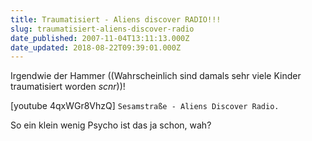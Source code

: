 ```yaml
---
title: Traumatisiert - Aliens discover RADIO!!!
slug: traumatisiert-aliens-discover-radio
date_published: 2007-11-04T13:11:13.000Z
date_updated: 2018-08-22T09:39:01.000Z
---
```


Irgendwie der Hammer ((Wahrscheinlich sind damals sehr viele Kinder traumatisiert worden *scnr*))!

[youtube 4qxWGr8VhzQ]
`Sesamstraße - Aliens Discover Radio.`

So ein klein wenig Psycho ist das ja schon, wah?
